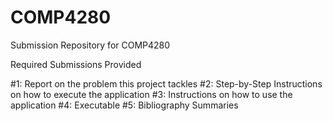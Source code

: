 # COMP4280
Submission Repository for COMP4280

Required Submissions Provided

#1: Report on the problem this project tackles
#2: Step-by-Step Instructions on how to execute the application
#3: Instructions on how to use the application
#4: Executable
#5: Bibliography Summaries
